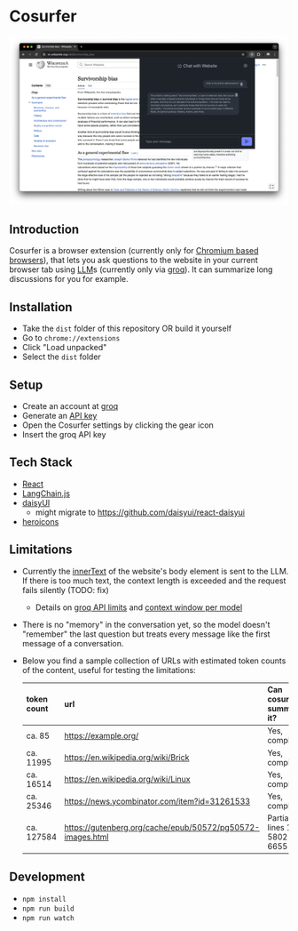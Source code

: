 # Cosurfer

![Screenshot of Cosurfer browser extension](./docs/screenshot.png)

## Introduction

Cosurfer is a browser extension (currently only for [Chromium based browsers](<https://en.wikipedia.org/wiki/Chromium_(web_browser)#Browsers_based_on_Chromium>)), that lets you ask questions to the website in your current browser tab using [LLM](https://en.wikipedia.org/wiki/Large_language_model)s (currently only via [groq](https://groq.com/)). It can summarize long discussions for you for example.

## Installation

- Take the `dist` folder of this repository OR build it yourself
- Go to `chrome://extensions`
- Click "Load unpacked"
- Select the `dist` folder

## Setup

- Create an account at [groq](https://groq.com/)
- Generate an [API key](https://console.groq.com/keys)
- Open the Cosurfer settings by clicking the gear icon
- Insert the groq API key

## Tech Stack

- [React](https://github.com/facebook/react)
- [LangChain.js](https://github.com/langchain-ai/langchainjs)
- [daisyUI](https://daisyui.com/)
  - might migrate to https://github.com/daisyui/react-daisyui
- [heroicons](https://heroicons.com/)

## Limitations

- Currently the [innerText](https://developer.mozilla.org/en-US/docs/Web/API/HTMLElement/innerText) of the website's body element is sent to the LLM. If there is too much text, the context length is exceeded and the request fails silently (TODO: fix)
  - Details on [groq API limits](https://console.groq.com/settings/limits) and [context window per model](https://console.groq.com/docs/models)
- There is no "memory" in the conversation yet, so the model doesn't "remember" the last question but treats every message like the first message of a conversation.
- Below you find a sample collection of URLs with estimated token counts of the content, useful for testing the limitations:

  | token count | url                                                        | Can cosurfer summarize it?         |
  | ----------- | ---------------------------------------------------------- | ---------------------------------- |
  | ca. 85      | https://example.org/                                       | Yes, completely                    |
  | ca. 11995   | https://en.wikipedia.org/wiki/Brick                        | Yes, completely                    |
  | ca. 16514   | https://en.wikipedia.org/wiki/Linux                        | Yes, completely                    |
  | ca. 25346   | https://news.ycombinator.com/item?id=31261533              | Yes, completely                    |
  | ca. 127584  | https://gutenberg.org/cache/epub/50572/pg50572-images.html | Partially, lines 1 to 5802 of 6655 |

## Development

- `npm install`
- `npm run build`
- `npm run watch`
